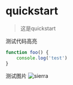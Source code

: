 # quickstart
> 这是quickstart

测试代码高亮
```javascript
function foo() {
    console.log('test')
}
```

测试图片
![sierra](./imgs/Sierra.jpg)